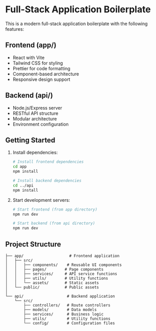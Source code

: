 # Full-Stack Application Boilerplate

This is a modern full-stack application boilerplate with the following features:

## Frontend (app/)
- React with Vite
- Tailwind CSS for styling
- Prettier for code formatting
- Component-based architecture
- Responsive design support

## Backend (api/)
- Node.js/Express server
- RESTful API structure
- Modular architecture
- Environment configuration

## Getting Started

1. Install dependencies:
   ```bash
   # Install frontend dependencies
   cd app
   npm install

   # Install backend dependencies
   cd ../api
   npm install
   ```

2. Start development servers:
   ```bash
   # Start frontend (from app directory)
   npm run dev

   # Start backend (from api directory)
   npm run dev
   ```


## Project Structure

```
├── app/                    # Frontend application
│   ├── src/
│   │   ├── components/    # Reusable UI components
│   │   ├── pages/        # Page components
│   │   ├── services/     # API service functions
│   │   ├── utils/        # Utility functions
│   │   └── assets/       # Static assets
│   └── public/           # Public assets
│
└── api/                   # Backend application
    └── src/
        ├── controllers/   # Route controllers
        ├── models/        # Data models
        ├── services/      # Business logic
        ├── utils/         # Utility functions
        └── config/        # Configuration files
```

